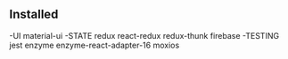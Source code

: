 ## Installed ##
-UI
material-ui
-STATE
redux react-redux redux-thunk firebase
-TESTING
jest enzyme  enzyme-react-adapter-16 moxios